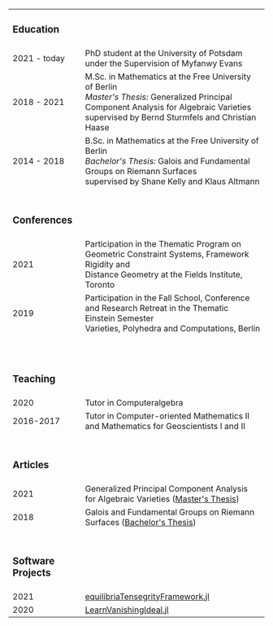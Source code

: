 <table style="width:100%">
<tr> <td><h3>Education</h3></td></tr>
<tr>
    <td>2021 - today</td>
    <td>PhD student at the University of Potsdam under the Supervision of Myfanwy Evans</td>
</tr>
<tr>
    <td>2018 - 2021</td>
    <td>M.Sc. in Mathematics at the Free University of Berlin <br /> <i>Master's Thesis:</i> Generalized Principal Component Analysis for Algebraic Varieties<br />
      supervised by Bernd Sturmfels and Christian Haase</td>
</tr>
<tr>
    <td>2014 - 2018</td>
    <td>B.Sc. in Mathematics at the Free University of Berlin <br /><i>Bachelor's Thesis:</i> Galois and Fundamental Groups on Riemann Surfaces<br /> supervised by Shane Kelly and Klaus Altmann</td>
</tr>
<tr>
  &nbsp;
</tr>
<tr> <td><h3><br>Conferences</h3></td></tr>
<tr>
    <td>2021</td>
    <td>Participation in the Thematic Program on Geometric Constraint Systems, Framework Rigidity  and <br /> Distance Geometry at the Fields Institute, Toronto</td>
</tr>
<tr>
    <td>2019</td>
    <td>Participation in the Fall School, Conference and Research Retreat in the Thematic Einstein Semester <br />  Varieties, Polyhedra and Computations, Berlin</td>
</tr>
<tr>
  &nbsp;
</tr>
<tr> <td><h3><br><br>Teaching</h3></td> </tr>
<tr>
    <td>2020</td>
    <td>Tutor in Computeralgebra</td>
</tr>
<tr>
    <td>2016-2017</td>
    <td>Tutor in Computer-oriented Mathematics II and Mathematics for Geoscientists I and II</td>
</tr>
<tr>
  &nbsp;
</tr>
<tr> 
  <td><h3><br>Articles</h3></td>
</tr>
<tr>
  <td>2021</td>
  <td>Generalized Principal Component Analysis for Algebraic Varieties (<a href="/documents/Masterarbeit_Himmelmann_GPCA.pdf">Master's Thesis</a>)</td>
</tr>
<tr>
  <td>2018</td>
  <td>Galois and Fundamental Groups on Riemann Surfaces (<a href="/documents/bachelorarbeit.pdf">Bachelor's Thesis</a>)</td>
</tr>
<tr><td><h3><br>Software Projects</h3></td></tr>
<tr>
  <td>2021</td>
  <td><a href="https://github.com/matthiashimmelmann/equilibriaTensegrityFramework.jl">equilibriaTensegrityFramework.jl</a></td>
</tr>
<tr>
  <td>2020</td>
  <td><a href="https://github.com/matthiashimmelmann/LearnVanishingIdeal.jl">LearnVanishingIdeal.jl</a></td>
</tr>
</table> 
